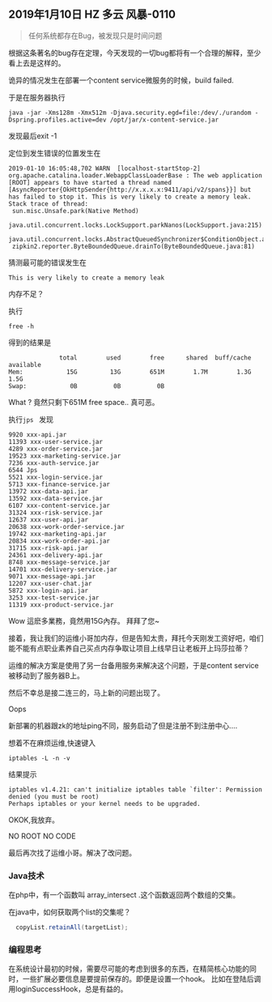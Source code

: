 ## 2019年1月10日 HZ 多云  风暴-0110

> 任何系统都存在Bug，被发现只是时间问题

根据这条著名的bug存在定理，今天发现的一切bug都将有一个合理的解释，至少看上去是这样的。

诡异的情况发生在部署一个content service微服务的时候，build failed.

于是在服务器执行

```
java -jar -Xms128m -Xmx512m -Djava.security.egd=file:/dev/./urandom -Dspring.profiles.active=dev /opt/jar/x-content-service.jar
```

发现最后exit -1 

定位到发生错误的位置发生在

``` 
2019-01-10 16:05:48,702 WARN  [localhost-startStop-2] org.apache.catalina.loader.WebappClassLoaderBase : The web application [ROOT] appears to have started a thread named [AsyncReporter{OkHttpSender{http://x.x.x.x:9411/api/v2/spans}}] but has failed to stop it. This is very likely to create a memory leak. Stack trace of thread:
 sun.misc.Unsafe.park(Native Method)
 java.util.concurrent.locks.LockSupport.parkNanos(LockSupport.java:215)
 java.util.concurrent.locks.AbstractQueuedSynchronizer$ConditionObject.awaitNanos(AbstractQueuedSynchronizer.java:2078)
 zipkin2.reporter.ByteBoundedQueue.drainTo(ByteBoundedQueue.java:81)

```

猜测最可能的错误发生在


```
This is very likely to create a memory leak
```

内存不足？

执行
``` shell
free -h
```

得到的结果是

```
              total        used        free      shared  buff/cache   available
Mem:            15G         13G        651M        1.7M        1.3G        1.5G
Swap:            0B          0B          0B

```

What ? 竟然只剩下651M free space.. 真可恶。

执行```jps ``` 发现

```
9920 xxx-api.jar
11393 xxx-user-service.jar
4289 xxx-order-service.jar
19523 xxx-marketing-service.jar
7236 xxx-auth-service.jar
6544 Jps
5521 xxx-login-service.jar
5713 xxx-finance-service.jar
13972 xxx-data-api.jar
13592 xxx-data-service.jar
6107 xxx-content-service.jar
31324 xxx-risk-service.jar
12637 xxx-user-api.jar
20638 xxx-work-order-service.jar
19742 xxx-marketing-api.jar
20834 xxx-work-order-api.jar
31715 xxx-risk-api.jar
24361 xxx-delivery-api.jar
8748 xxx-message-service.jar
14701 xxx-delivery-service.jar
9071 xxx-message-api.jar
12207 xxx-user-chat.jar
5872 xxx-login-api.jar
3253 xxx-test-service.jar
11319 xxx-product-service.jar

```


Wow  這麽多業務，竟然用15G內存。 拜拜了您~

接着，我让我们的运维小哥加内存，但是告知太贵，拜托今天刚发工资好吧，咱们能不能有点职业素养自己买点内存争取让项目上线早日让老板开上玛莎拉蒂？


运维的解决方案是使用了另一台备用服务来解决这个问题，于是content service被移动到了服务器B上。 

然后不幸总是接二连三的，马上新的问题出现了。

Oops 

新部署的机器跟zk的地址ping不同，服务启动了但是注册不到注册中心....

想着不在麻烦运维,快速键入

``` shell
iptables -L -n -v
```
结果提示

```
iptables v1.4.21: can't initialize iptables table `filter': Permission denied (you must be root)
Perhaps iptables or your kernel needs to be upgraded.
```

OKOK,我放弃。

NO ROOT NO CODE 

最后再次找了运维小哥。解决了改问题。


### Java技术

在php中，有一个函数叫 array_intersect .这个函数返回两个数组的交集。

在java中，如何获取两个list的交集呢？

``` java
  copyList.retainAll(targetList);
```


### 编程思考

在系统设计最初的时候，需要尽可能的考虑到很多的东西，在精简核心功能的同时，一些扩展必要信息是要提前保存的。即便是设置一个hook。 比如在登陆后调用loginSuccessHook，总是有益的。



